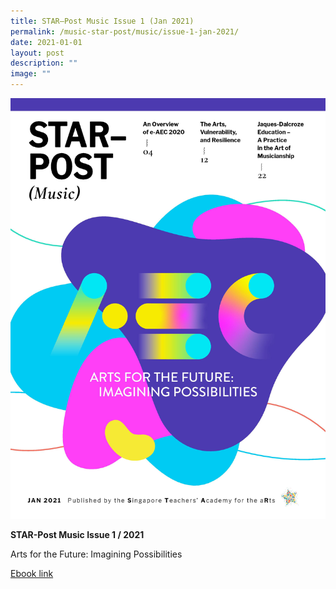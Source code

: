 ```yaml
---
title: STAR–Post Music Issue 1 (Jan 2021)
permalink: /music-star-post/music/issue-1-jan-2021/
date: 2021-01-01
layout: post
description: ""
image: ""
---
```

![](/images/star-post-music-jan-2021-cover.jpg)

**STAR-Post Music Issue 1 / 2021**

Arts for the Future: Imagining Possibilities

[Ebook link](https://joom.ag/GmiI)